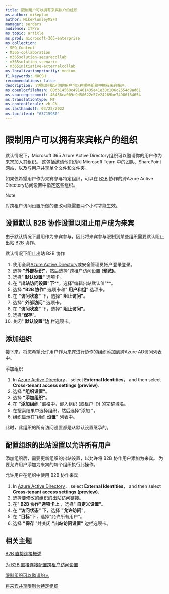 ```yaml
---
title: 限制用户可以拥有来宾帐户的组织
ms.author: mikeplum
author: MikePlumleyMSFT
manager: serdars
audience: ITPro
ms.topic: article
ms.prod: microsoft-365-enterprise
ms.collection:
- SPO_Content
- M365-collaboration
- m365solution-securecollab
- m365solution-scenario
- m365initiative-externalcollab
ms.localizationpriority: medium
f1.keywords: NOCSH
recommendations: false
description: 了解如何指定你的用户可以在哪些组织中拥有来宾帐户。
ms.openlocfilehash: 00db14560c491461435e41e30c106c2554d9ad61
ms.sourcegitcommit: 46456ca009c9d50622e57e24269be74986184654
ms.translationtype: MT
ms.contentlocale: zh-CN
ms.lasthandoff: 03/22/2022
ms.locfileid: "63715980"
---
```

# <a name="limit-organizations-where-users-can-have-guest-accounts"></a>限制用户可以拥有来宾帐户的组织

默认情况下，Microsoft 365 Azure Active Directory组织可以邀请你的用户作为来宾加入其组织。 这包括邀请他们访问 Microsoft Team 中的团队、SharePoint网站，以及与用户共享单个文件和文件夹。

如果仅希望用户作为来宾参与特定组织，可以在 [B2B](/azure/active-directory/external-identities/what-is-b2b) 协作的跨Azure Active Directory访问设置中指定这些组织。

> [!NOTE]
> 对跨租户访问设置所做的更改可能需要两个小时才能生效。

## <a name="set-the-default-b2b-collaboration-settings-to-block-users-from-being-guests"></a>设置默认 B2B 协作设置以阻止用户成为来宾

由于默认情况下启用作为来宾参与，因此将来宾参与限制到某些组织需要默认阻止出站 B2B 协作。

默认情况下阻止出站 B2B 协作
1. 使用全局[Azure Active Directory](https://aad.portal.azure.com)或安全管理员帐户登录登录。
1. 选择 **"外部标识"**，然后选择"跨租户访问设置 (**预览)**。
1. 选择" **默认设置"** 选项卡。
1. 在 **"出站访问设置"下****，选择"编辑出站默认值"**。
1. 选择 **"B2B 协作"** 选项卡和" **用户和组"** 选项卡。
1. 在 **"访问状态"** 下，选择" **阻止访问"**。
1. 选择" **外部访问"** 选项卡。
1. 在 **"访问状态"** 下，选择" **阻止访问"**。
1. 选择“**保存**”。
1. 关闭" **默认设置"边** 栏选项卡。

## <a name="add-an-organization"></a>添加组织

接下来，将您希望允许用户作为来宾进行协作的组织添加到跨Azure AD访问列表中。

添加组织
1. In [Azure Active Directory](https://aad.portal.azure.com)， select **External Identities**， and then select **Cross-tenant access settings (preview)**.
1. 选择 **"组织设置"**。
1. 选择 **"添加组织"**。
1. 在 **"添加组织** "窗格中，键入组织 (或租户 ID) 的完整域名。
1. 在搜索结果中选择组织，然后选择"添加 **"**。
1. 组织显示在"组织 **设置"** 列表中。

此时，此组织的所有访问设置都是从默认设置继承的。

## <a name="configure-the-organizations-outbound-setting-to-allow-all-users"></a>配置组织的出站设置以允许所有用户

添加组织后，需要更新组织的出站设置，以允许将 B2B 协作用户添加为来宾。 为要允许用户添加为来宾的每个组织执行此操作。

允许用户在组织中使用 B2B 协作来宾
1. In [Azure Active Directory](https://aad.portal.azure.com)， select **External Identities**， and then select **Cross-tenant access settings (preview)**.
1. 选择要修改的组织的出站访问链接。
1. 在" **B2B 协作"选项卡上** ，选择" **自定义设置"**。
1. 在 **"访问状态"** 下，选择 **"允许访问"**。
1. 在 **"目标**"下，选择"允许所有用户"。
1. 选择 **"保存** "并关闭 **"出站访问设置"** 边栏选项卡。

## <a name="related-topics"></a>相关主题

[B2B 直接连接概述](/azure/active-directory/external-identities/b2b-direct-connect-overview)

[为 B2B 直接连接配置跨租户访问设置](/azure/active-directory/external-identities/cross-tenant-access-settings-b2b-direct-connect)

[限制组织可以邀请的人](limit-invitations-from-specific-organization.md)

[将来宾共享限制为特定组织](limit-guest-sharing-to-specific-organization.md)